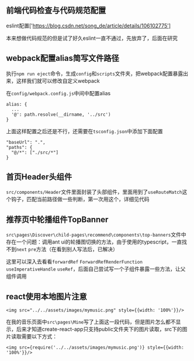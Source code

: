 ## 前端代码检查与代码规范配置

eslint配置['https://blog.csdn.net/song_de/article/details/106102775']

本来想做代码规范的但是试了好久eslint一直不通过，先放弃了，后面在研究


## webpack配置alias简写文件路径
执行`npm run eject`命令，生成`config`和`scripts`文件夹，把webpack配置暴露出来，这样我们就可以修改自定义webpack

在`config/webpack.config.js`中间中配置alias
```
alias: {
  ...
  '@': path.resolve(__dirname, '../src')
}
```

上面这样配置之后还是不行，还需要在`tsconfig.json`中添加下面配置
```
"baseUrl": ".",
"paths": {
  "@/*": ["./src/*"]
}
```

## 首页Header头组件
`src/components/Header`文件里面封装了头部组件，里面用到了`useRouteMatch`这个钩子，匹配当前路径做一些判断，第一次用这个，详细见代码


## 推荐页中轮播组件TopBanner
`src\pages\Discover\child-pages\recommend\components\top-banners`文件中存在一个问题：调用ant ui的轮播图切换的方法，由于使用的typescript，一直找不到`next` `pre`方法（在看到别人写法后，已解决）

这里可以深入去看看`forwardRef` `ForwardRefRenderFunction` `useImperativeHandle` `useRef`，后面自己尝试写一个子组件暴露一些方法，让父组件调用

## react使用本地图片注意
```
<img src="../../assets/images/mymusic.png" style={{width: '100%'}}/>
```
在我的音乐页面中`src\pages\Mine`写了上面这一段代码，但是图片怎么都不显示，后来才知道create-react-app只支持public文件夹下的图片读取，src下的图片读取需要以下方式：
```
<img src={require('../../assets/images/mymusic.png')} style={{width: '100%'}}/>
```
